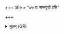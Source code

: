 +++
title = "०७ यः सप्तवृषो ऽसि"

+++
<details><summary>मूलम् (GR)</summary>

यः सप्तवृषो ऽसि  
(…) ॥ +++(see 1b)+++
</details>